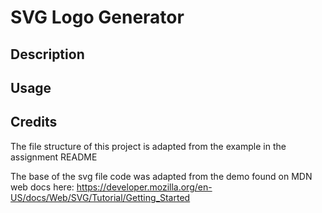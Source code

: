 # SVG Logo Generator

## Description

## Usage

## Credits
The file structure of this project is adapted from the example in the assignment README

The base of the svg file code was adapted from the demo found on MDN web docs here: https://developer.mozilla.org/en-US/docs/Web/SVG/Tutorial/Getting_Started